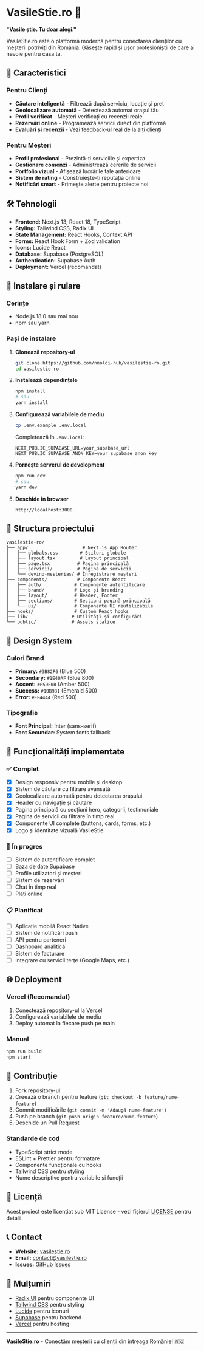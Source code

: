 # VasileStie.ro 🔨

**"Vasile știe. Tu doar alegi."**

VasileStie.ro este o platformă modernă pentru conectarea clienților cu meșterii potriviți din România. Găsește rapid și ușor profesioniștii de care ai nevoie pentru casa ta.

## 🌟 Caracteristici

### Pentru Clienți
- **Căutare inteligentă** - Filtrează după serviciu, locație și preț
- **Geolocalizare automată** - Detectează automat orașul tău
- **Profil verificat** - Meșteri verificați cu recenzii reale
- **Rezervări online** - Programează servicii direct din platformă
- **Evaluări și recenzii** - Vezi feedback-ul real de la alți clienți

### Pentru Meșteri
- **Profil profesional** - Prezintă-ți serviciile și expertiza
- **Gestionare comenzi** - Administrează cererile de servicii
- **Portfolio vizual** - Afișează lucrările tale anterioare
- **Sistem de rating** - Construiește-ți reputația online
- **Notificări smart** - Primește alerte pentru proiecte noi

## 🛠 Tehnologii

- **Frontend:** Next.js 13, React 18, TypeScript
- **Styling:** Tailwind CSS, Radix UI
- **State Management:** React Hooks, Context API
- **Forms:** React Hook Form + Zod validation
- **Icons:** Lucide React
- **Database:** Supabase (PostgreSQL)
- **Authentication:** Supabase Auth
- **Deployment:** Vercel (recomandat)

## 🚀 Instalare și rulare

### Cerințe
- Node.js 18.0 sau mai nou
- npm sau yarn

### Pași de instalare

1. **Clonează repository-ul**
   ```bash
   git clone https://github.com/nnoldi-hub/vasilestie-ro.git
   cd vasilestie-ro
   ```

2. **Instalează dependințele**
   ```bash
   npm install
   # sau
   yarn install
   ```

3. **Configurează variabilele de mediu**
   ```bash
   cp .env.example .env.local
   ```
   
   Completează în `.env.local`:
   ```env
   NEXT_PUBLIC_SUPABASE_URL=your_supabase_url
   NEXT_PUBLIC_SUPABASE_ANON_KEY=your_supabase_anon_key
   ```

4. **Pornește serverul de development**
   ```bash
   npm run dev
   # sau
   yarn dev
   ```

5. **Deschide în browser**
   ```
   http://localhost:3000
   ```

## 📁 Structura proiectului

```
vasilestie-ro/
├── app/                    # Next.js App Router
│   ├── globals.css        # Stiluri globale
│   ├── layout.tsx         # Layout principal
│   ├── page.tsx          # Pagina principală
│   ├── servicii/         # Pagina de servicii
│   └── devino-mesterias/ # Înregistrare meșteri
├── components/           # Componente React
│   ├── auth/            # Componente autentificare
│   ├── brand/           # Logo și branding
│   ├── layout/          # Header, Footer
│   ├── sections/        # Secțiuni pagină principală
│   └── ui/              # Componente UI reutilizabile
├── hooks/               # Custom React hooks
├── lib/                # Utilități și configurări
└── public/             # Assets statice
```

## 🎨 Design System

### Culori Brand
- **Primary:** `#3B82F6` (Blue 500)
- **Secondary:** `#1E40AF` (Blue 800)
- **Accent:** `#F59E0B` (Amber 500)
- **Success:** `#10B981` (Emerald 500)
- **Error:** `#EF4444` (Red 500)

### Tipografie
- **Font Principal:** Inter (sans-serif)
- **Font Secundar:** System fonts fallback

## 📱 Funcționalități implementate

### ✅ Complet
- [x] Design responsiv pentru mobile și desktop
- [x] Sistem de căutare cu filtrare avansată
- [x] Geolocalizare automată pentru detectarea orașului
- [x] Header cu navigație și căutare
- [x] Pagina principală cu secțiuni hero, categorii, testimoniale
- [x] Pagina de servicii cu filtrare în timp real
- [x] Componente UI complete (buttons, cards, forms, etc.)
- [x] Logo și identitate vizuală VasileStie

### 🔄 În progres
- [ ] Sistem de autentificare complet
- [ ] Baza de date Supabase
- [ ] Profile utilizatori și meșteri
- [ ] Sistem de rezervări
- [ ] Chat în timp real
- [ ] Plăți online

### 📋 Planificat
- [ ] Aplicație mobilă React Native
- [ ] Sistem de notificări push
- [ ] API pentru parteneri
- [ ] Dashboard analitică
- [ ] Sistem de facturare
- [ ] Integrare cu servicii terțe (Google Maps, etc.)

## 🌐 Deployment

### Vercel (Recomandat)
1. Conectează repository-ul la Vercel
2. Configurează variabilele de mediu
3. Deploy automat la fiecare push pe main

### Manual
```bash
npm run build
npm start
```

## 🤝 Contribuție

1. Fork repository-ul
2. Creează o branch pentru feature (`git checkout -b feature/nume-feature`)
3. Commit modificările (`git commit -m 'Adaugă nume-feature'`)
4. Push pe branch (`git push origin feature/nume-feature`)
5. Deschide un Pull Request

### Standarde de cod
- TypeScript strict mode
- ESLint + Prettier pentru formatare
- Componente funcționale cu hooks
- Tailwind CSS pentru styling
- Nume descriptive pentru variabile și funcții

## 📄 Licență

Acest proiect este licențiat sub MIT License - vezi fișierul [LICENSE](LICENSE) pentru detalii.

## 📞 Contact

- **Website:** [vasilestie.ro](https://vasilestie.ro)
- **Email:** contact@vasilestie.ro
- **Issues:** [GitHub Issues](https://github.com/nnoldi-hub/vasilestie-ro/issues)

## 🙏 Mulțumiri

- [Radix UI](https://www.radix-ui.com/) pentru componente UI
- [Tailwind CSS](https://tailwindcss.com/) pentru styling
- [Lucide](https://lucide.dev/) pentru iconuri
- [Supabase](https://supabase.com/) pentru backend
- [Vercel](https://vercel.com/) pentru hosting

---

**VasileStie.ro** - Conectăm meșterii cu clienții din întreaga Românie! 🇷🇴
